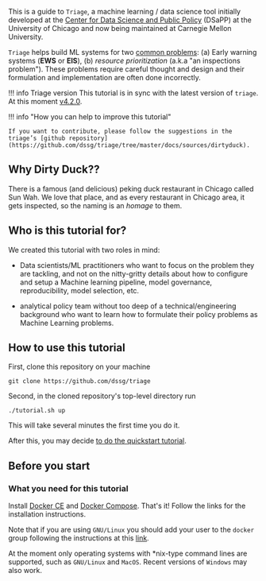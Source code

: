 This is a guide to `Triage`, a machine learning / data science tool initially developed at the [Center for Data Science and Public
Policy](http://dsapp.uchicago.edu) (DSaPP) at the University of
Chicago and now being maintained at Carnegie Mellon University.

`Triage` helps build ML systems for two [common
problems](https://dssg.uchicago.edu/data-science-for-social-good-conference-2017/training-workshop-data-science-for-social-good-problem-templates/):
(a) Early warning systems (**EWS** or **EIS**), (b) *resource
prioritization* (a.k.a "an inspections problem"). These problems require careful thought and design and their formulation and
implementation are often done incorrectly.

!!! info Triage version
    This tutorial is in sync with the latest version of `triage`. At this moment [v4.2.0](https://github.com/dssg/triage/releases/tag/v4.2.0).

!!! info "How you can help to improve this tutorial"

    If you want to contribute, please follow the suggestions in the
    triage’s [github repository](https://github.com/dssg/triage/tree/master/docs/sources/dirtyduck).


## Why Dirty Duck??

There is a famous (and delicious) peking duck restaurant in Chicago called Sun Wah. We love that place, and as every restaurant in Chicago area, it gets
inspected, so the naming is an *homage* to them.


## Who is this tutorial for?

We created this tutorial with two roles in mind:

- Data scientists/ML practitioners who want to focus
on the problem they are tackling, and not on the nitty-gritty details about
how to configure and setup a Machine learning pipeline, model
governance, reproducibility, model selection, etc.

- analytical policy team without too deep of a technical/engineering background who want to
  learn how to formulate their policy problems as  Machine Learning
  problems.


## How to use this tutorial

First, clone this repository on your machine

    git clone https://github.com/dssg/triage

Second, in the cloned repository's top-level directory run

    ./tutorial.sh up

This will take several minutes the first time you do it.

After this, you may decide [to do the quickstart tutorial](dirty_duckling.md).


## Before you start

### What you need for this tutorial

Install [Docker CE](http://www.docker.com) and [Docker
Compose](https://docs.docker.com/compose/). That's it! Follow the
links for the installation instructions.

Note that if you are using `GNU/Linux` you should add your user to the
`docker` group following the instructions at this
[link](https://docs.docker.com/install/linux/linux-postinstall/).

At the moment only operating systems with \*nix-type command lines are
supported, such as `GNU/Linux` and `MacOS`. Recent versions of
`Windows` may also work.
